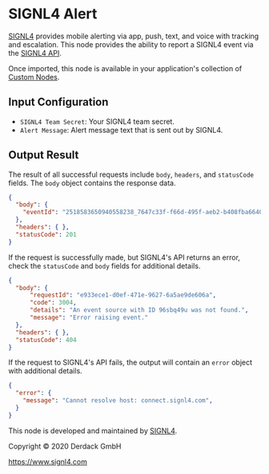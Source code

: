 # SIGNL4 Alert
[SIGNL4](https://www.signl4.com/) provides mobile alerting via app, push, text, and voice with tracking and escalation. This node provides the ability to report a SIGNL4 event via the [SIGNL4 API](https://www.signl4.com/developers/api).

Once imported, this node is available in your application's collection of [Custom Nodes](https://~exportplaceholderid-docs-url~/workflows/custom-nodes/overview/).

## Input Configuration
* `SIGNL4 Team Secret`: Your SIGNL4 team secret.
* `Alert Message`: Alert message text that is sent out by SIGNL4.

## Output Result
The result of all successful requests include `body`, `headers`, and `statusCode` fields. The `body` object contains the response data.

```json
{
  "body": {
    "eventId": "2518583650940558238_7647c33f-f66d-495f-aeb2-b408fba66404"
  },
  "headers": { },
  "statusCode": 201
}
```

If the request is successfully made, but SIGNL4's API returns an error, check the `statusCode` and `body` fields for additional details.

```json
{
  "body": {
      "requestId": "e933ece1-d0ef-471e-9627-6a5ae9de606a",
      "code": 3004,
      "details": "An event source with ID 96sbq49u was not found.",
      "message": "Error raising event."
  },
  "headers": { },
  "statusCode": 404
}
```

If the request to SIGNL4's API fails, the output will contain an `error` object with additional details.

```json
{
  "error": {
    "message": "Cannot resolve host: connect.signl4.com",
  }
} 
```

This node is developed and maintained by [SIGNL4](https://www.signl4.com).

Copyright © 2020 Derdack GmbH

https://www.signl4.com

